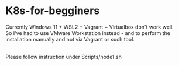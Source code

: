 # K8s-for-begginers
Currently Windows 11 + WSL2 + Vagrant + Virtualbox don't work well. <br />
So I've had to use VMware Workstation instead - and to perform the installation manually and not via Vagrant or such tool. <br /><br />

Please follow instruction under Scripts/node1.sh
